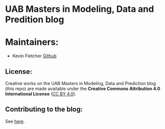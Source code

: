 # UAB Masters in Modeling, Data and Predition blog

# Maintainers:
- Kevin Fletcher [Github](https://github.com/0xtal)

## License:

Creative works on the UAB Masters in Modeling, Data and Prediction blog (this repo) are made available under the **Creative Commons Attribution 4.0 International License** ([CC BY 4.0](https://creativecommons.org/licenses/by/4.0/)). 

## Contributing to the blog:

See [here](https://uab-mdp.github.io/resources/contribution/).
